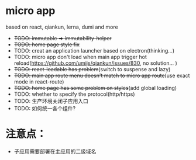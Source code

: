 # micro app

based on react, qiankun, lerna, dumi and more

- ~~TODO: immutable => immutability-helper~~
- ~~TODO: home page style fix~~
- TODO: creat an application launcher based on electron(thinking...)
- TODO: micro app don't load when main app trigger hot reload(https://github.com/umijs/qiankun/issues/830, no solution... )
- ~~TODO: react-loadable has problem~~(switch to suspense and lazy)
- ~~TODO: main app route menu doesn't match to micro app route~~(use exact mode in react-route)
- ~~TODO: home page has some problem on styles~~(add global loading)
- TODO: whether to specify the protocol(http/https)
- TODO: 生产环境关闭子应用入口
- TODO: 如何统一各个组件?

# 注意点：

- 子应用需要部署在主应用的二级域名
